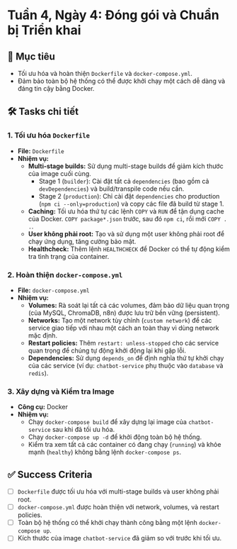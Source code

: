 # Tuần 4, Ngày 4: Đóng gói và Chuẩn bị Triển khai

## 🎯 Mục tiêu

- Tối ưu hóa và hoàn thiện `Dockerfile` và `docker-compose.yml`.
- Đảm bảo toàn bộ hệ thống có thể được khởi chạy một cách dễ dàng và đáng tin cậy bằng Docker.

## 🛠️ Tasks chi tiết

### 1. Tối ưu hóa `Dockerfile`
- **File:** `Dockerfile`
- **Nhiệm vụ:**
    - **Multi-stage builds:** Sử dụng multi-stage builds để giảm kích thước của image cuối cùng.
        - Stage 1 (`builder`): Cài đặt tất cả `dependencies` (bao gồm cả `devDependencies`) và build/transpile code nếu cần.
        - Stage 2 (`production`): Chỉ cài đặt `dependencies` cho production (`npm ci --only=production`) và copy các file đã build từ stage 1.
    - **Caching:** Tối ưu hóa thứ tự các lệnh `COPY` và `RUN` để tận dụng cache của Docker. `COPY package*.json` trước, sau đó `npm ci`, rồi mới `COPY . .`.
    - **User không phải root:** Tạo và sử dụng một user không phải root để chạy ứng dụng, tăng cường bảo mật.
    - **Healthcheck:** Thêm lệnh `HEALTHCHECK` để Docker có thể tự động kiểm tra tình trạng của container.

### 2. Hoàn thiện `docker-compose.yml`
- **File:** `docker-compose.yml`
- **Nhiệm vụ:**
    - **Volumes:** Rà soát lại tất cả các volumes, đảm bảo dữ liệu quan trọng (của MySQL, ChromaDB, n8n) được lưu trữ bền vững (persistent).
    - **Networks:** Tạo một network tùy chỉnh (`custom network`) để các service giao tiếp với nhau một cách an toàn thay vì dùng network mặc định.
    - **Restart policies:** Thêm `restart: unless-stopped` cho các service quan trọng để chúng tự động khởi động lại khi gặp lỗi.
    - **Dependencies:** Sử dụng `depends_on` để định nghĩa thứ tự khởi chạy của các service (ví dụ: `chatbot-service` phụ thuộc vào `database` và `redis`).

### 3. Xây dựng và Kiểm tra Image
- **Công cụ:** Docker
- **Nhiệm vụ:**
    - Chạy `docker-compose build` để xây dựng lại image của `chatbot-service` sau khi đã tối ưu hóa.
    - Chạy `docker-compose up -d` để khởi động toàn bộ hệ thống.
    - Kiểm tra xem tất cả các container có đang chạy (`running`) và khỏe mạnh (`healthy`) không bằng lệnh `docker-compose ps`.

## ✅ Success Criteria
- [ ] `Dockerfile` được tối ưu hóa với multi-stage builds và user không phải root.
- [ ] `docker-compose.yml` được hoàn thiện với network, volumes, và restart policies.
- [ ] Toàn bộ hệ thống có thể khởi chạy thành công bằng một lệnh `docker-compose up`.
- [ ] Kích thước của image `chatbot-service` đã giảm so với trước khi tối ưu.